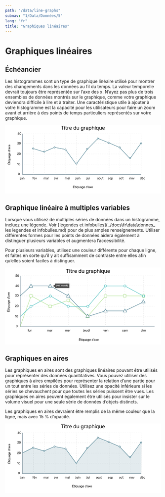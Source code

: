 ```yaml
---
path: "/data/line-graphs"
subnav: "1/Data/Données/5"
lang: "fr"
title: "Graphiques linéaires"
---
```


<helmet>
<title> Graphiques linéaires - Système de conception Aurora </title>
</helmet>

# Graphiques linéaires

## Échéancier

Les histogrammes sont un type de graphique linéaire utilisé pour montrer des changements dans les données au fil du temps. La valeur temporelle devrait toujours être représentée sur l’axe des x. N’ayez pas plus de trois ensembles de données montrés sur le graphique, comme votre graphique deviendra difficile à lire et à traiter.
Une caractéristique utile à ajouter à votre histogramme est la capacité pour les utilisateurs pour faire un zoom avant et arrière à des points de temps particuliers représentés sur votre graphique.

![Image d'une histogramme](../../../img\components\timeline_fr.png)

## Graphique linéaire à multiples variables

Lorsque vous utilisez de multiples séries de données dans un histogramme, incluez une légende. Voir [légendes et infobulles](../docs\fr\data\donnes_ les legendes et infobulles.md) pour de plus amples renseignements. Utiliser différentes formes pour les points de données aidera également à distinguer plusieurs variables et augmentera l’accessibilité.

Pour plusieurs variables, utilisez une couleur différente pour chaque ligne, et faites en sorte qu’il y ait suffisamment de contraste entre elles afin qu’elles soient faciles à distinguer.

![Image d'une graphique linéaire à multiple variables](../../../img\components\multiple_line_graph_fr.png)

## Graphiques en aires

Les graphiques en aires sont des graphiques linéaires pouvant être utilisés pour représenter des données quantitatives. Vous pouvez utiliser des graphiques à aires empilées pour représenter la relation d’une partie pour un tout entre les séries de données. Utilisez une opacité inférieure si les séries se chevauchent pour que toutes les séries puissent être vues. Les graphiques en aires peuvent également être utilisés pour insister sur le volume visuel pour une seule série de données d’objets distincts.

Les graphiques en aires devraient être remplis de la même couleur que la ligne, mais avec 15 % d’opacité.

![Image d'une graphique en aires](../../../img\components\area_fr.png)
